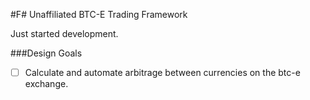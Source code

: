 #F# Unaffiliated BTC-E Trading Framework

Just started development.

###Design Goals

- [ ] Calculate and automate arbitrage between currencies on the btc-e exchange.